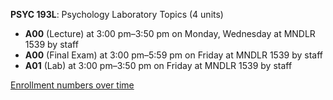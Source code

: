 **PSYC 193L**: Psychology Laboratory Topics (4 units)

- **A00** (Lecture) at 3:00 pm–3:50 pm on Monday, Wednesday at MNDLR 1539 by staff
- **A00** (Final Exam) at 3:00 pm–5:59 pm on Friday at MNDLR 1539 by staff
- **A01** (Lab) at 3:00 pm–3:50 pm on Friday at MNDLR 1539 by staff

[Enrollment numbers over time](./PSYC193L.tsv)
